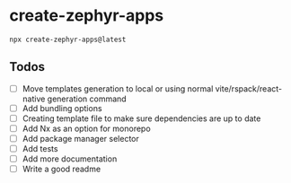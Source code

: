 # create-zephyr-apps

```
npx create-zephyr-apps@latest
```

## Todos

- [ ] Move templates generation to local or using normal vite/rspack/react-native generation command
- [ ] Add bundling options
- [ ] Creating template file to make sure dependencies are up to date
- [ ] Add Nx as an option for monorepo
- [ ] Add package manager selector
- [ ] Add tests
- [ ] Add more documentation
- [ ] Write a good readme
